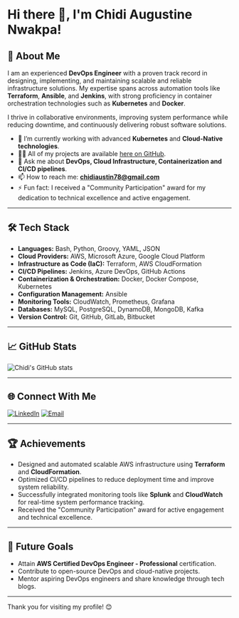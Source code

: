 # Hi there 👋, I'm Chidi Augustine Nwakpa!

## 🚀 About Me
I am an experienced **DevOps Engineer** with a proven track record in designing, implementing, and maintaining scalable and reliable infrastructure solutions. My expertise spans across automation tools like **Terraform**, **Ansible**, and **Jenkins**, with strong proficiency in container orchestration technologies such as **Kubernetes** and **Docker**.

I thrive in collaborative environments, improving system performance while reducing downtime, and continuously delivering robust software solutions.

- 🌱 I’m currently working with advanced **Kubernetes** and **Cloud-Native technologies**.
- 👨‍💻 All of my projects are available [here on GitHub](https://github.com/citadelict).
- 💬 Ask me about **DevOps, Cloud Infrastructure, Containerization and CI/CD pipelines**.
- 📫 How to reach me: **chidiaustin78@gmail.com**
- ⚡ Fun fact: I received a "Community Participation" award for my dedication to technical excellence and active engagement.

---

## 🛠️ Tech Stack
- **Languages:** Bash, Python, Groovy, YAML, JSON
- **Cloud Providers:** AWS, Microsoft Azure, Google Cloud Platform
- **Infrastructure as Code (IaC):** Terraform, AWS CloudFormation
- **CI/CD Pipelines:** Jenkins, Azure DevOps, GitHub Actions
- **Containerization & Orchestration:** Docker, Docker Compose, Kubernetes
- **Configuration Management:** Ansible
- **Monitoring Tools:** CloudWatch, Prometheus, Grafana
- **Databases:** MySQL, PostgreSQL, DynamoDB, MongoDB, Kafka
- **Version Control:** Git, GitHub, GitLab, Bitbucket

---

## 📈 GitHub Stats
![Chidi's GitHub stats](https://github-readme-stats.vercel.app/api?username=Chidi-Austin&show_icons=true&theme=radical)

---

## 🌐 Connect With Me
[![LinkedIn](https://img.shields.io/badge/LinkedIn-0077B5?style=for-the-badge&logo=linkedin&logoColor=white)](https://www.linkedin.com/in/chidi-augustine-nwakpa)
[![Email](https://img.shields.io/badge/Email-005FF9?style=for-the-badge&logo=gmail&logoColor=white)](mailto:chidiaustin78@gmail.com)

---

## 🏆 Achievements
- Designed and automated scalable AWS infrastructure using **Terraform** and **CloudFormation**.
- Optimized CI/CD pipelines to reduce deployment time and improve system reliability.
- Successfully integrated monitoring tools like **Splunk** and **CloudWatch** for real-time system performance tracking.
- Received the "Community Participation" award for active engagement and technical excellence.

---

## 🤔 Future Goals
- Attain **AWS Certified DevOps Engineer - Professional** certification.
- Contribute to open-source DevOps and cloud-native projects.
- Mentor aspiring DevOps engineers and share knowledge through tech blogs.

---

Thank you for visiting my profile! 😊
